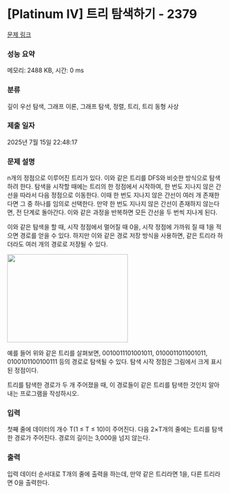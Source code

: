 # [Platinum IV] 트리 탐색하기 - 2379 

[문제 링크](https://www.acmicpc.net/problem/2379) 

### 성능 요약

메모리: 2488 KB, 시간: 0 ms

### 분류

깊이 우선 탐색, 그래프 이론, 그래프 탐색, 정렬, 트리, 트리 동형 사상

### 제출 일자

2025년 7월 15일 22:48:17

### 문제 설명

<p>n개의 정점으로 이루어진 트리가 있다. 이와 같은 트리를 DFS와 비슷한 방식으로 탐색하려 한다. 탐색을 시작할 때에는 트리의 한 정점에서 시작하여, 한 번도 지나지 않은 간선을 따라서 다음 정점으로 이동한다. 이때 한 번도 지나지 않은 간선이 여러 개 존재한다면 그 중 하나를 임의로 선택한다. 만약 한 번도 지나지 않은 간선이 존재하지 않는다면, 전 단계로 돌아간다. 이와 같은 과정을 반복하면 모든 간선을 두 번씩 지나게 된다.</p>

<p>이와 같은 탐색을 할 때, 시작 정점에서 멀어질 때 0을, 시작 정점에 가까워 질 때 1을 적으면 경로를 얻을 수 있다. 하지만 이와 같은 경로 저장 방식을 사용하면, 같은 트리라 하더라도 여러 개의 경로로 저장될 수 있다.</p>

<p><img alt="" src="https://www.acmicpc.net/JudgeOnline/upload/201103/tretre.png" style="height:205px; width:280px"></p>

<p>예를 들어 위와 같은 트리를 살펴보면, 0010011101001011, 0100011011001011, 0100101100100111 등의 경로로 탐색될 수 있다. 탐색 시작 정점은 그림에서 크게 표시된 정점이다.</p>

<p>트리를 탐색한 경로가 두 개 주어졌을 때, 이 경로들이 같은 트리를 탐색한 것인지 알아내는 프로그램을 작성하시오.</p>

### 입력 

 <p>첫째 줄에 데이터의 개수 T(1 ≤ T ≤ 10)이 주어진다. 다음 2×T개의 줄에는 트리를 탐색한 경로가 주어진다. 경로의 길이는 3,000을 넘지 않는다.</p>

### 출력 

 <p>입력 데이터 순서대로 T개의 줄에 출력을 하는데, 만약 같은 트리라면 1을, 다른 트리라면 0을 출력한다.</p>

